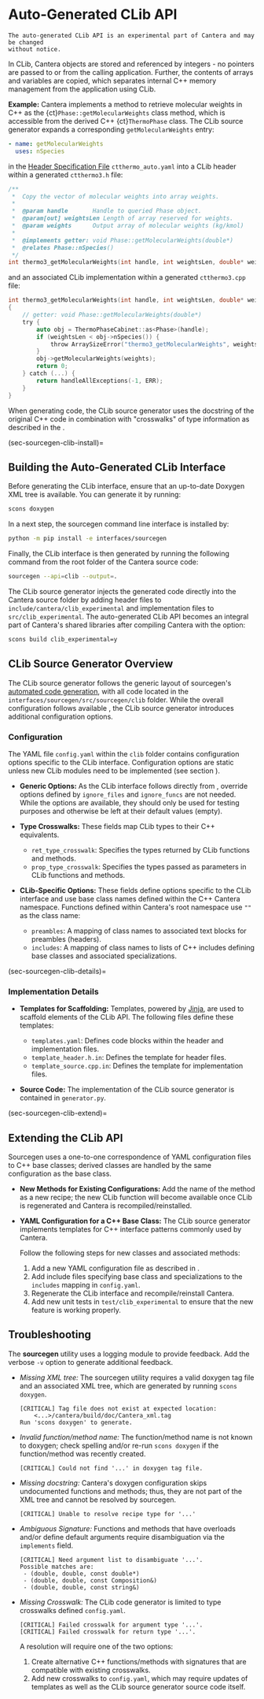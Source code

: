 # Auto-Generated CLib API

```{caution}
The auto-generated CLib API is an experimental part of Cantera and may be changed
without notice.
```

In CLib, Cantera objects are stored and referenced by integers - no pointers are passed
to or from the calling application. Further, the contents of arrays and variables are
copied, which separates internal C++ memory management from the application using CLib.

**Example:** Cantera implements a method to retrieve molecular weights in C++ as the
{ct}`Phase::getMolecularWeights` class method, which is accessible from the derived C++
{ct}`ThermoPhase` class. The CLib source generator expands a corresponding
`getMolecularWeights` entry:

```yaml
- name: getMolecularWeights
  uses: nSpecies
```

in the [Header Specification File](sec-sourcegen-specifications) `ctthermo_auto.yaml`
into a CLib header within a generated `ctthermo3.h` file:

```c
/**
 *  Copy the vector of molecular weights into array weights.
 *
 *  @param handle       Handle to queried Phase object.
 *  @param[out] weightsLen Length of array reserved for weights.
 *  @param weights      Output array of molecular weights (kg/kmol)
 *
 *  @implements getter: void Phase::getMolecularWeights(double*)
 *  @relates Phase::nSpecies()
 */
int thermo3_getMolecularWeights(int handle, int weightsLen, double* weights);
```

and an associated CLib implementation within a generated `ctthermo3.cpp` file:

```c
int thermo3_getMolecularWeights(int handle, int weightsLen, double* weights)
{
    // getter: void Phase::getMolecularWeights(double*)
    try {
        auto obj = ThermoPhaseCabinet::as<Phase>(handle);
        if (weightsLen < obj->nSpecies()) {
            throw ArraySizeError("thermo3_getMolecularWeights", weightsLen, obj->nSpecies());
        }
        obj->getMolecularWeights(weights);
        return 0;
    } catch (...) {
        return handleAllExceptions(-1, ERR);
    }
}
```

When generating code, the CLib source generator uses the docstring of the original C++
code in combination with "crosswalks" of type information as described in
the [](sec-sourcegen-clib-details).

(sec-sourcegen-clib-install)=
## Building the Auto-Generated CLib Interface

Before generating the CLib interface, ensure that an up-to-date Doxygen XML tree is
available. You can generate it by running:

```bash
scons doxygen
```

In a next step, the sourcegen command line interface is installed by:

```bash
python -m pip install -e interfaces/sourcegen
```

Finally, the CLib interface is then generated by running the following command from the
root folder of the Cantera source code:

```bash
sourcegen --api=clib --output=.
```

The CLib source generator injects the generated code directly into the Cantera source
folder by adding header files to `include/cantera/clib_experimental` and implementation
files to `src/clib_experimental`. The auto-generated CLib API becomes an integral part
of Cantera's shared libraries after compiling Cantera with the option:

```bash
scons build clib_experimental=y
```

## CLib Source Generator Overview

The CLib source generator follows the generic layout of sourcegen's
[automated code generation](sec-sourcegen-details), with all code located in
the `interfaces/sourcegen/src/sourcegen/clib` folder. While the overall configuration
follows available [](sourcegen-config), the CLib source generator introduces additional
configuration options.

### Configuration

The YAML file `config.yaml` within the `clib` folder contains configuration options
specific to the CLib interface. Configuration options are static unless new CLib
modules need to be implemented (see section [](sec-sourcegen-clib-extend)).

- **Generic Options:** As the CLib interface follows directly from
  [](sec-sourcegen-specifications), override options defined by `ignore_files` and
  `ignore_funcs` are not needed. While the options are available, they should only be
  used for testing purposes and otherwise be left at their default values (empty).

- **Type Crosswalks:** These fields map CLib types to their C++ equivalents.

    - `ret_type_crosswalk`: Specifies the types returned by CLib functions and methods.
    - `prop_type_crosswalk`: Specifies the types passed as parameters in CLib functions
      and methods.

- **CLib-Specific Options:** These fields define options specific to the CLib interface
  and use base class names defined within the C++ Cantera namespace. Functions defined
  within Cantera's root namespace use `""` as the class name:

    - `preambles`: A mapping of class names to associated text blocks for preambles
      (headers).
    - `includes`: A mapping of class names to lists of C++ includes defining base
      classes and associated specializations.

(sec-sourcegen-clib-details)=
### Implementation Details

- **Templates for Scaffolding:** Templates, powered by
  [Jinja](https://jinja.palletsprojects.com), are used to scaffold elements of the CLib
  API. The following files define these templates:

    - `templates.yaml`: Defines code blocks within the header and implementation files.
    - `template_header.h.in`: Defines the template for header files.
    - `template_source.cpp.in`: Defines the template for implementation files.

- **Source Code:** The implementation of the CLib source generator is contained in
  `generator.py`.

(sec-sourcegen-clib-extend)=
## Extending the CLib API

Sourcegen uses a one-to-one correspondence of YAML configuration files to C++ base
classes; derived classes are handled by the same configuration as the base class.

- **New Methods for Existing Configurations:** Add the name of the method as a new
  recipe; the new CLib function will become available once CLib is regenerated and
  Cantera is recompiled/reinstalled.

- **YAML Configuration for a C++ Base Class:** The CLib source generator implements
  templates for C++ interface patterns commonly used by Cantera.

  Follow the following steps for new classes and associated methods:

  1. Add a new YAML configuration file as described in [](sourcegen-config).
  1. Add include files specifying base class and specializations to the `includes`
     mapping in `config.yaml`.
  1. Regenerate the CLib interface and recompile/reinstall Cantera.
  1. Add new unit tests in `test/clib_experimental` to ensure that the new feature is
     working properly.

## Troubleshooting

The **sourcegen** utility uses a logging module to provide feedback. Add the verbose
`-v` option to generate additional feedback.

- *Missing XML tree:* The sourcegen utility requires a valid doxygen tag file and an
  associated XML tree, which are generated by running `scons doxygen`.

  ```shell
  [CRITICAL] Tag file does not exist at expected location:
      <...>/cantera/build/doc/Cantera_xml.tag
  Run 'scons doxygen' to generate.
  ```

- *Invalid function/method name:* The function/method name is not known to doxygen;
  check spelling and/or re-run `scons doxygen` if the function/method was recently
  created.

  ```shell
  [CRITICAL] Could not find '...' in doxygen tag file.
  ```

- *Missing docstring:* Cantera's doxygen configuration skips undocumented functions and
  methods; thus, they are not part of the XML tree and cannot be resolved by sourcegen.

  ```shell
  [CRITICAL] Unable to resolve recipe type for '...'
  ```

- *Ambiguous Signature:* Functions and methods that have overloads and/or define default
  arguments require disambiguation via the `implements` field.

  ```shell
  [CRITICAL] Need argument list to disambiguate '...'.
  Possible matches are:
   - (double, double, const double*)
   - (double, double, const Composition&)
   - (double, double, const string&)
  ```

- *Missing Crosswalk:* The CLib code generator is limited to type crosswalks
  defined `config.yaml`.

  ```shell
  [CRITICAL] Failed crosswalk for argument type '...'.
  [CRITICAL] Failed crosswalk for return type '...'.
  ```

  A resolution will require one of the two options:

  1. Create alternative C++ functions/methods with signatures that are compatible with
     existing crosswalks.
  1. Add new crosswalks to `config.yaml`, which may require updates of templates as
     well as the CLib source generator source code itself.
